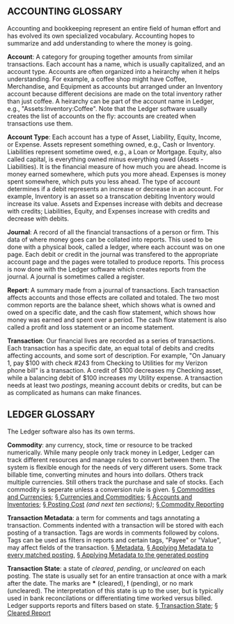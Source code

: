 ACCOUNTING GLOSSARY
---

   Accounting and bookkeeping represent an entire field of human effort and has evolved its own specialized vocabulary.  Accounting hopes to summarize and add understanding to where the money is going.

**Account**:   A category for grouping together amounts from similar transactions.  Each account has a name, which is usually capitalized, and an account type.  Accounts are often organized into a heirarchy when it helps understanding.  For example, a coffee shop might have Coffee, Merchandise, and Equipment as accounts but arranged under an Inventory account because different decisions are made on the total inventory rather than just coffee.  A heirarchy can be part of the account name in Ledger, e.g., "Assets:Inventory:Coffee".  Note that the Ledger software usually creates the list of accounts on the fly:  accounts are created when transactions use them.

**Account Type**:  Each account has a type of Asset, Liability, Equity, Income, or Expense.   Assets represent something owned, e.g., Cash or Inventory.  Liabilities represent sometime owed, e.g., a Loan or Mortgage.   Equity, also called capital, is everything owned minus everything owed (Assets - Liabilities).  It is the financial measure of how much you are ahead.   Income is money earned somewhere, which puts you more ahead.  Expenses is money spent somewhere, which puts you less ahead.  The type of account determines if a debit represents an increase or decrease in an account.  For example, Inventory is an asset so a transcation debiting Inventory would increase its value.  Assets and Expenses increase with debits and decrease with credits; Liabilities, Equity, and Expenses increase with credits and decrease with debits.

**Journal**:  A record of all the financial transactions of a person or firm.   This data of where money goes can be collated into reports.  This used to be done with a physical book, called a ledger, where each account was on one page.  Each debit or credit in the journal was transfered to the appropriate account page and the pages were totalled to produce reports.  This process is now done with the Ledger software which creates reports from the journal.  A journal is sometimes called a register.

**Report**:  A summary made from a journal of transactions.  Each transaction affects accounts and those effects are collated and totaled.  The two most common reports are the balance sheet, which shows what is owned and owed on a specific date, and the cash flow statement, which shows how money was earned and spent over a period.   The cash flow statement is also called a profit and loss statement or an income statement.

**Transaction**:  Our financial lives are recorded as a series of transactions.  Each transaction has a specific date, an equal total of debits and credits affecting accounts, and some sort of description.  For example, "On January 1, pay $100 with check #243 from Checking to Utilities for my Verizon phone bill" is a transaction.  A credit of $100 decreases my Checking asset, while a balancing debit of $100 increases my Utility expense.  A transaction needs at least two *postings*, meaning account debits or credits, but can be as complicated as humans can make finances.

LEDGER GLOSSARY
---

The Ledger software also has its own terms.

**Commodity**:  any currency, stock, time or resource to be tracked numerically.  While many people only track money in Ledger, Ledger can track different resources and manage rules to convert between them.  The system is flexible enough for the needs of very different users.   Some track billable time, converting minutes and hours into dollars.   Others track multiple currencies.   Still others track the purchase and sale of stocks.  Each commodity is seperate unless a conversion rule is given.  [&sect; Commodities and Currencies](http://www.ledger-cli.org/3.0/doc/ledger3.html#Commodities-and-Currencies); [&sect; Currencies and Commodities](http://www.ledger-cli.org/3.0/doc/ledger3.html#Currency-and-Commodities); [&sect; Accounts and Inventories](http://www.ledger-cli.org/3.0/doc/ledger3.html#Accounts-and-Inventories); [&sect; Posting Cost](http://www.ledger-cli.org/3.0/doc/ledger3.html#Posting-cost) *(and next ten sections)*; [&sect; Commodity Reporting](http://www.ledger-cli.org/3.0/doc/ledger3.html#Commodity-Reporting)

**Transaction Metadata**:  a term for comments and tags annotating a transaction.  Comments indented with a transaction will be stored with each posting of a transaction.  Tags are words in comments followed by colons.  Tags can be used as filters in reports and certain tags, "Payee" or "Value", may affect fields of the transaction.   [&sect; Metadata](http://www.ledger-cli.org/3.0/doc/ledger3.html#Metadata), [&sect; Applying Metadata to every matched posting](http://www.ledger-cli.org/3.0/doc/ledger3.html#Applying-metadata-to-every-matched-posting), [&sect; Applying Metadata to the generated posting](http://www.ledger-cli.org/3.0/doc/ledger3.html#Applying-metadata-to-the-generated-posting)

**Transaction State**: a state of *cleared*, *pending*, or *uncleared* on each posting.  The state is usually set for an entire transaction at once with a mark after the date.  The marks are **&#42;** (cleared), **!** (pending), or no mark (uncleared).  The
interpretation of this state is up to the user, but is typically used in bank reconcilations or differentiating time worked versus billed.  Ledger supports
reports and filters based on state.   [&sect; Transaction State](http://www.ledger-cli.org/3.0/doc/ledger3.html#Transaction-state); [&sect; Cleared Report](
http://www.ledger-cli.org/3.0/doc/ledger3.html#Cleared-Report)
